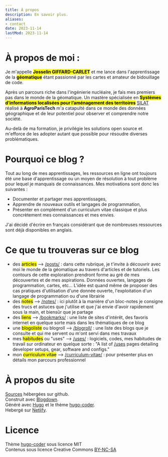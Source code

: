 ```yaml
---
title: À propos
description: En savoir plus.
aliases:
- contact
date: 2023-11-14
lastMod: 2023-11-14
---
```


# À propos de moi :

Je m'appelle <mark>**Josselin GIFFARD-CARLET**</mark> et me lance dans l'apprentissage de la <mark>**géomatique**</mark> étant passionné par les cartes et amateur de bidouillage de code.

Après un parcours riche dans l'ingénierie nucléaire, je fais mes premiers pas dans le monde de la géomatique. Un mastère spécialisée en <mark>**Systèmes d’informations localisées pour l’aménagement des territoires**</mark> [SILAT](https://formation-continue.agroparistech.fr/catalogue-de-formation/ms-silat-systemes-dinformations-localisees-pour-lamenagement-territoires) réalisé à **AgroParisTech** m'a catapulté dans ce monde des données géographique et de leur potentiel  pour observer et comprendre notre société.

Au-delà de ma formation, je privilégie les solutions open source et m'efforce de les adopter autant que possible pour résoudre diverses problématiques.

# Pourquoi ce blog ?

Tout au long de mes apprentissages, les ressources en ligne ont toujours été une base d'apprentissage ou un moyen de résolution à tout problème pour lequel je manquais de connaissances. Mes motivations sont donc les suivantes :

 - Documenter et partager mes apprentissages,
 - Apprendre de nouveaux outils et langages de programmation,
 - Présenter en complément d'un curriculum vitae classique et plus concrètement mes connaissances et mes envies.

J'ai décidé d'écrire en français considérant que de nombreuses ressources sont déjà disponibles en anglais.

# Ce que tu trouveras sur ce blog

 - des <mark>articles</mark> --> [/posts/](/posts/) : dans cette rubrique, je t'invite à découvrir avec moi le monde de la géomatique au travers d'articles et de tutoriels. Les contours de cette exploration prendront forme au gré de mes découvertes et de mes aspirations. Données ouvertes, langages de programmation, cartes, etc... L'idée est quand même de proposer des cas pratiques d'utilisation d'une donnée ouverte, l'exploitation d'un langage de programmation ou d'une librairie
 - des <mark>notes</mark> --> [/notes/](/notes/) : ici plutôt à la manière d'un bloc-notes je consigne des trucs et astuces que j'utilise et que j'ai envie d'avoir rapidement sous la main, et biensûr que je partage
 - des <mark>liens</mark> --> [/bookmarks/](/bookmarks/) : une liste de sites d'intérêt, des favoris internet en quelque sorte mais dans les thématiques de ce blog
 - une <mark>blogoliste</mark> ou blogroll --> [/blogroll/](/blogroll/) : une liste des blogs que je consulte et qui me servent ou m'ont servi dans mes travaux
 - mes <mark>habitudes</mark> ou "uses" --> [/uses/](/uses/) : logiciels, codes, mes habitudes de travail sur ordinateur en quelque sorte : "A list of [/uses](https://uses.tech/) pages detailing developer setups, gear, software and configs."
 - mon <mark>curriculum vitae</mark> --> [/curriculum-vitae/](/curriculum-vitae/) : pour présenter plus en détails mon parcours professionnel

# À propos du site

[Sources](https://github.com/Redcozmo/josselingiffard.fr) hébergées sur github.  
Construit avec [Blogdown](https://bookdown.org/yihui/blogdown/).  
Généré avec [Hugo](https://gohugo.io/) et le thème [hugo-coder](https://github.com/luizdepra/hugo-coder/).  
Hebergé sur [Netlify](https://www.netlify.com/).  

# Licence

Thème [hugo-coder](https://github.com/luizdepra/hugo-coder/) sous licence MIT  
Contenus sous licence Creative Commons [BY-NC-SA](https://creativecommons.org/licenses/by-nc-sa/4.0/)

